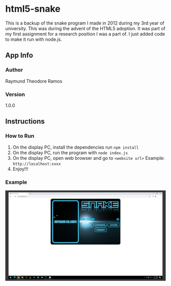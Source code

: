 # html5-snake
This is a backup of the snake program I made in 2012 during my 3rd year of university. This was during the advent of the HTML5 adoption. It was part of my first assignment for a research position I was a part of. I just added code to make it run with node.js.

## App Info

### Author

Raymund Theodore Ramos

### Version

1.0.0

## Instructions

### How to Run

1. On the display PC, install the dependencies run ```npm install```
2. On the display PC, run the program with ```node index.js```
3. On the display PC, open web browser and go to ```<website url>``` Example: ```http://localhost:xxxx```
4. Enjoy!!!

### Example
![Example](/screenshots/SNAKE_EXAMPLE.jpg)